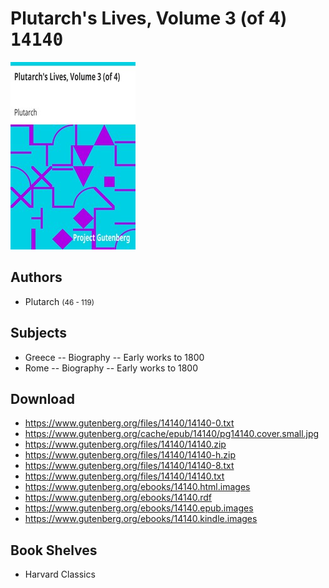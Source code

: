 # Plutarch's Lives, Volume 3 (of 4) <kbd>14140</kbd>

![](./cover.medium.jpg "")

## Authors


 - Plutarch <small>(46 - 119)</small>

## Subjects


 - Greece -- Biography -- Early works to 1800
 - Rome -- Biography -- Early works to 1800

## Download


 - https://www.gutenberg.org/files/14140/14140-0.txt
 - https://www.gutenberg.org/cache/epub/14140/pg14140.cover.small.jpg
 - https://www.gutenberg.org/files/14140/14140.zip
 - https://www.gutenberg.org/files/14140/14140-h.zip
 - https://www.gutenberg.org/files/14140/14140-8.txt
 - https://www.gutenberg.org/files/14140/14140.txt
 - https://www.gutenberg.org/ebooks/14140.html.images
 - https://www.gutenberg.org/ebooks/14140.rdf
 - https://www.gutenberg.org/ebooks/14140.epub.images
 - https://www.gutenberg.org/ebooks/14140.kindle.images

## Book Shelves


 - Harvard Classics
